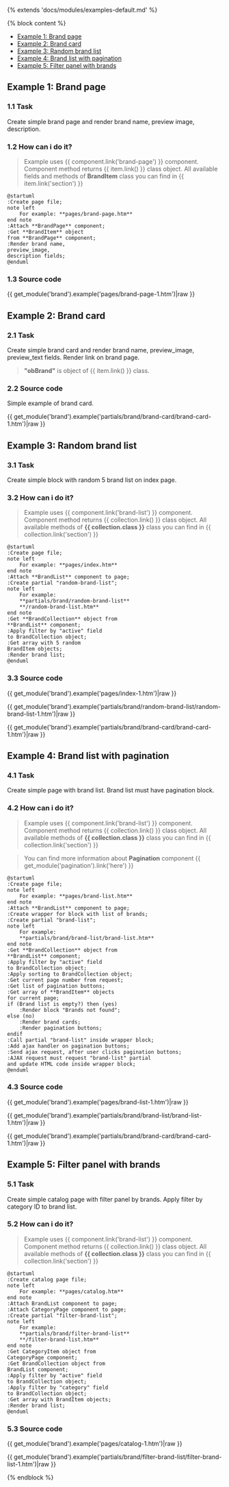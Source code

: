 {% extends 'docs/modules/examples-default.md' %}

{% block content %}
* [Example 1: Brand page](#example-1-brand-page)
* [Example 2: Brand card](#example-2-brand-card)
* [Example 3: Random brand list](#example-3-random-brand-list)
* [Example 4: Brand list with pagination](#example-4-brand-list-with-pagination)
* [Example 5: Filter panel with brands](example-5-filter-panel-with-brands)

## Example 1: Brand page

### 1.1 Task

Create simple brand page and render brand name, preview image, description.

### 1.2 How can i do it?

> Example uses {{ component.link('brand-page') }} component.
Component method returns {{ item.link() }} class object.
All available fields and methods of **BrandItem** class you can find in {{ item.link('section') }}

```plantuml
@startuml
:Create page file;
note left
    For example: **pages/brand-page.htm**
end note
:Attach **BrandPage** component;
:Get **BrandItem** object
from **BrandPage** component;
:Render brand name,
preview_image,
description fields;
@enduml
```

### 1.3 Source code
{{ get_module('brand').example('pages/brand-page-1.htm')|raw }}

## Example 2: Brand card

### 2.1 Task

Create simple brand card and render brand name, preview_image, preview_text fields.
Render link on brand page.

> **"obBrand"** is object of {{ item.link() }} class.

### 2.2 Source code

Simple example of brand card.

{{ get_module('brand').example('partials/brand/brand-card/brand-card-1.htm')|raw }}

## Example 3: Random brand list

### 3.1 Task

Create simple block with random 5 brand list on index page.

### 3.2 How can i do it?

> Example uses {{ component.link('brand-list') }} component.
Component method returns {{ collection.link() }} class object.
All available methods of **{{ collection.class }}** class you can find in {{ collection.link('section') }}

```plantuml
@startuml
:Create page file;
note left
    For example: **pages/index.htm**
end note
:Attach **BrandList** component to page;
:Create partial "random-brand-list";
note left
    For example:
    **partials/brand/random-brand-list**
    **/random-brand-list.htm**
end note
:Get **BrandCollection** object from
**BrandList** component;
:Apply filter by "active" field
to BrandCollection object;
:Get array with 5 random
BrandItem objects;
:Render brand list;
@enduml
```

### 3.3 Source code

{{ get_module('brand').example('pages/index-1.htm')|raw }}

{{ get_module('brand').example('partials/brand/random-brand-list/random-brand-list-1.htm')|raw }}

{{ get_module('brand').example('partials/brand/brand-card/brand-card-1.htm')|raw }}

## Example 4: Brand list with pagination

### 4.1 Task

Create simple page with brand list.
Brand list must have pagination block.

### 4.2 How can i do it?

> Example uses {{ component.link('brand-list') }} component.
Component method returns {{ collection.link() }} class object.
All available methods of **{{ collection.class }}** class you can find in {{ collection.link('section') }}

> You can find more information about **Pagination** component {{ get_module('pagination').link('here') }}

```plantuml
@startuml
:Create page file;
note left
    For example: **pages/brand-list.htm**
end note
:Attach **BrandList** component to page;
:Create wrapper for block with list of brands;
:Create partial "brand-list";
note left
    For example:
    **partials/brand/brand-list/brand-list.htm**
end note
:Get **BrandCollection** object from
**BrandList** component;
:Apply filter by "active" field
to BrandCollection object;
:Apply sorting to BrandCollection object;
:Get current page number from request;
:Get list of pagination buttons;
:Get array of **BrandItem** objects
for current page;
if (Brand list is empty?) then (yes)
    :Render block "Brands not found";
else (no)
    :Render brand cards;
    :Render pagination buttons;
endif
:Call partial "brand-list" inside wrapper block;
:Add ajax handler on pagination buttons;
:Send ajax request, after user clicks pagination buttons;
:AJAX request must request "brand-list" partial
and update HTML code inside wrapper block;
@enduml
```

### 4.3 Source code

{{ get_module('brand').example('pages/brand-list-1.htm')|raw }}

{{ get_module('brand').example('partials/brand/brand-list/brand-list-1.htm')|raw }}

{{ get_module('brand').example('partials/brand/brand-card/brand-card-1.htm')|raw }}

## Example 5: Filter panel with brands

### 5.1 Task

Create simple catalog page with filter panel by brands.
Apply filter by category ID to brand list.  

### 5.2 How can i do it?

> Example uses {{ component.link('brand-list') }} component.
Component method returns {{ collection.link() }} class object.
All available methods of **{{ collection.class }}** class you can find in {{ collection.link('section') }}

```plantuml
@startuml
:Create catalog page file;
note left
    For example: **pages/catalog.htm**
end note
:Attach BrandList component to page;
:Attach CategoryPage component to page;
:Create partial "filter-brand-list";
note left
    For example:
    **partials/brand/filter-brand-list**
    **/filter-brand-list.htm**
end note
:Get CategoryItem object from
CategoryPage component;
:Get BrandCollection object from
BrandList component;
:Apply filter by "active" field
to BrandCollection object;
:Apply filter by "category" field
to BrandCollection object;
:Get array with BrandItem objects;
:Render brand list;
@enduml
```

### 5.3 Source code

{{ get_module('brand').example('pages/catalog-1.htm')|raw }}

{{ get_module('brand').example('partials/brand/filter-brand-list/filter-brand-list-1.htm')|raw }}

{% endblock %}